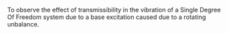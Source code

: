 To observe the effect of transmissibility in the vibration of a Single Degree Of Freedom system due to a base excitation caused due to a rotating unbalance.